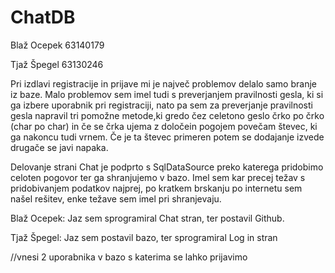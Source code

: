 # ChatDB
Blaž Ocepek 63140179 

Tjaž Špegel 63130246

Pri izdlavi registracije in prijave mi je največ problemov delalo samo branje iz baze. Malo problemov sem imel tudi s preverjanjem pravilnosti gesla, ki si ga izbere uporabnik pri registraciji, nato pa sem za preverjanje pravilnosti gesla napravil tri pomožne metode,ki gredo čez celetono geslo črko po črko (char po char) in če se črka ujema z določein pogojem povečam števec, ki ga nakoncu tudi vrnem. Če je ta števec primeren potem se dodajanje izvede drugače se javi napaka.

Delovanje strani Chat je podprto s SqlDataSource preko katerega pridobimo celoten pogovor ter ga shranjujemo v bazo.
Imel sem kar precej težav s pridobivanjem podatkov najprej, po kratkem brskanju po internetu sem našel rešitev, enke težave sem imel pri shranjevaju.

Blaž Ocepek: Jaz sem sprogramiral Chat stran, ter postavil Github.

Tjaž Špegel: Jaz sem postavil bazo, ter sprogramiral Log in stran

//vnesi 2 uporabnika v bazo s katerima se lahko prijavimo
